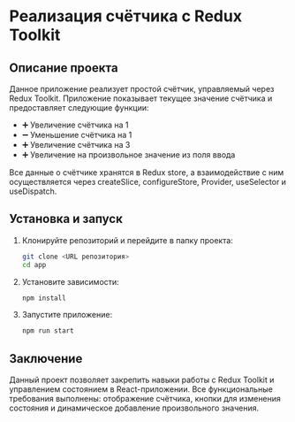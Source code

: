 # Реализация счётчика с Redux Toolkit

## Описание проекта
Данное приложение реализует простой счётчик, управляемый через Redux Toolkit. Приложение показывает текущее значение счётчика и предоставляет следующие функции:
- ➕ Увеличение счётчика на 1
- ➖ Уменьшение счётчика на 1
- ➕ Увеличение счётчика на 3
- ➕ Увеличение на произвольное значение из поля ввода

Все данные о счётчике хранятся в Redux store, а взаимодействие с ним осуществляется через createSlice, configureStore, Provider, useSelector и useDispatch.

## Установка и запуск

1. Клонируйте репозиторий и перейдите в папку проекта:
     ```bash
     git clone <URL репозитория>
     cd app
     ```

2. Установите зависимости:
     ```bash
     npm install
     ```

3. Запустите приложение:
     ```bash
     npm run start
     ```

## Заключение
Данный проект позволяет закрепить навыки работы с Redux Toolkit и управлением состоянием в React-приложении. Все функциональные требования выполнены: отображение счётчика, кнопки для изменения состояния и динамическое добавление произвольного значения.
